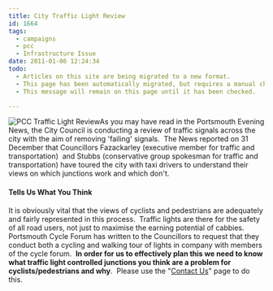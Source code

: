 ```yaml
---
title: City Traffic Light Review
id: 1664
tags:
  - campaigns
  - pcc
  - Infrastructure Issue
date: 2011-01-06 12:24:34
todo:
  - Articles on this site are being migrated to a new format.
  - This page has been automatically migrated, but requires a manual check-&-tune to ensure the format and links all work as expected.
  - This message will remain on this page until it has been checked.

---
```


![PCC Traffic Light Review](/assets/450px-Modern_British_LED_Traffic_Light-225x300.jpg "PCC Traffic Light Review")As you may have read in the Portsmouth Evening News, the City Council is conducting a review of traffic signals across the city with the aim of removing 'failing' signals.  The News reported on 31 December that Councillors Fazackarley (executive member for traffic and transportation)  and Stubbs (conservative group spokesman for traffic and transportation) have toured the city with taxi drivers to understand their views on which junctions work and which don't.

#### **Tells Us What You Think**

It is obviously vital that the views of cyclists and pedestrians are adequately and fairly represented in this process.  Traffic lights are there for the safety of all road users, not just to maximise the earning potential of cabbies.  Portsmouth Cycle Forum has written to the Councillors to request that they conduct both a cycling and walking tour of lights in company with members of the cycle forum.  **In order for us to effectively plan this we need to know what traffic light controlled junctions you think are a problem for cyclists/pedestrians and why**.  Please use the "[Contact Us](http://www.pompeybug.co.uk/contact-us/)" page to do this.